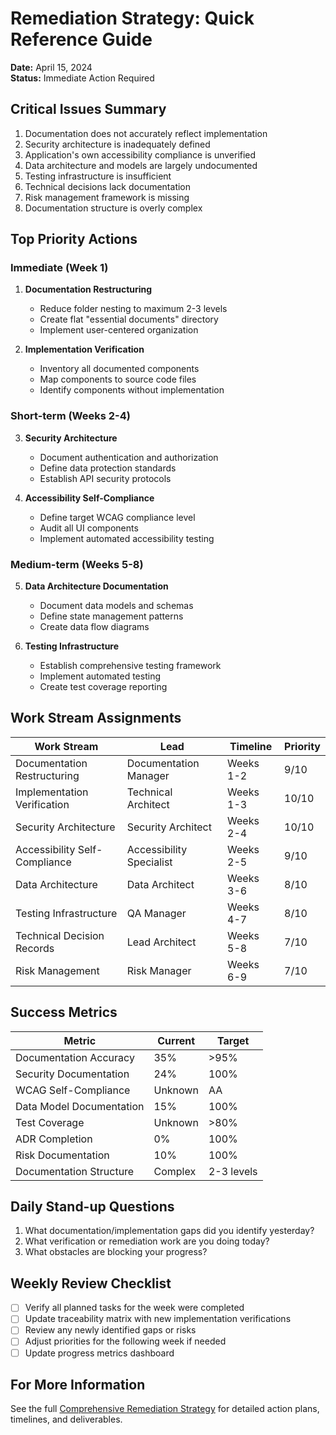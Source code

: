 # Remediation Strategy: Quick Reference Guide

**Date:** April 15, 2024  
**Status:** Immediate Action Required  

## Critical Issues Summary

1. Documentation does not accurately reflect implementation
2. Security architecture is inadequately defined
3. Application's own accessibility compliance is unverified
4. Data architecture and models are largely undocumented
5. Testing infrastructure is insufficient
6. Technical decisions lack documentation
7. Risk management framework is missing
8. Documentation structure is overly complex

## Top Priority Actions

### Immediate (Week 1)

1. **Documentation Restructuring**
   - Reduce folder nesting to maximum 2-3 levels
   - Create flat "essential documents" directory
   - Implement user-centered organization

2. **Implementation Verification**
   - Inventory all documented components
   - Map components to source code files
   - Identify components without implementation

### Short-term (Weeks 2-4)

3. **Security Architecture**
   - Document authentication and authorization
   - Define data protection standards
   - Establish API security protocols

4. **Accessibility Self-Compliance**
   - Define target WCAG compliance level
   - Audit all UI components
   - Implement automated accessibility testing

### Medium-term (Weeks 5-8)

5. **Data Architecture Documentation**
   - Document data models and schemas
   - Define state management patterns
   - Create data flow diagrams

6. **Testing Infrastructure**
   - Establish comprehensive testing framework
   - Implement automated testing
   - Create test coverage reporting

## Work Stream Assignments

| Work Stream | Lead | Timeline | Priority |
|-------------|------|----------|----------|
| Documentation Restructuring | Documentation Manager | Weeks 1-2 | 9/10 |
| Implementation Verification | Technical Architect | Weeks 1-3 | 10/10 |
| Security Architecture | Security Architect | Weeks 2-4 | 10/10 |
| Accessibility Self-Compliance | Accessibility Specialist | Weeks 2-5 | 9/10 |
| Data Architecture | Data Architect | Weeks 3-6 | 8/10 |
| Testing Infrastructure | QA Manager | Weeks 4-7 | 8/10 |
| Technical Decision Records | Lead Architect | Weeks 5-8 | 7/10 |
| Risk Management | Risk Manager | Weeks 6-9 | 7/10 |

## Success Metrics

| Metric | Current | Target |
|--------|---------|--------|
| Documentation Accuracy | 35% | >95% |
| Security Documentation | 24% | 100% |
| WCAG Self-Compliance | Unknown | AA |
| Data Model Documentation | 15% | 100% |
| Test Coverage | Unknown | >80% |
| ADR Completion | 0% | 100% |
| Risk Documentation | 10% | 100% |
| Documentation Structure | Complex | 2-3 levels |

## Daily Stand-up Questions

1. What documentation/implementation gaps did you identify yesterday?
2. What verification or remediation work are you doing today?
3. What obstacles are blocking your progress?

## Weekly Review Checklist

- [ ] Verify all planned tasks for the week were completed
- [ ] Update traceability matrix with new implementation verifications
- [ ] Review any newly identified gaps or risks
- [ ] Adjust priorities for the following week if needed
- [ ] Update progress metrics dashboard

## For More Information

See the full [Comprehensive Remediation Strategy](./2024-04-15-comprehensive-remediation-strategy.md) for detailed action plans, timelines, and deliverables.